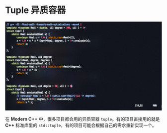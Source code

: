 # Tuple 异质容器

![](../img/bb.png)

在 **Modern C++** 中，很多项目都会用的异质容器 `tuple`。有的项目直接用的就是 **C++** 标准库里的 `std::tuple`，有的项目可能会根据自己的需求重新实现一个。
